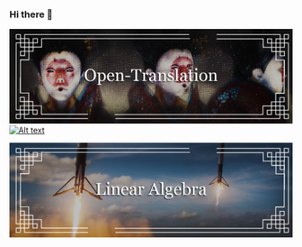 ### Hi there 👋


[![banner](https://raw.githubusercontent.com/basile-bron/Open-Translation/main/banner_github.jpg)](https://github.com/basile-bron/Open-Translation)
[![Alt text](https://raw.githubusercontent.com/basile-bron/Title-clickbait-detection/refs/heads/NLP_1.0/assets/README-62b097da.png)](https://github.com/basile-bron/Title-clickbait-detection/tree/NLP_1.0)

[![Linear Algebra](https://raw.githubusercontent.com/BasileBron/Linear-Algebra/master/img/banner_github.jpg)](https://github.com/basile-bron/Linear-Algebra)


<!--
**basile-bron/basile-bron** is a ✨ _special_ ✨ repository because its `README.md` (this file) appears on your GitHub profile.

Here are some ideas to get you started:

- 🔭 I’m currently working on ...
- 🌱 I’m currently learning ...
- 👯 I’m looking to collaborate on ...
- 🤔 I’m looking for help with ...
- 💬 Ask me about ...
- 📫 How to reach me: ...
- 😄 Pronouns: ...
- ⚡ Fun fact: ...
-->
